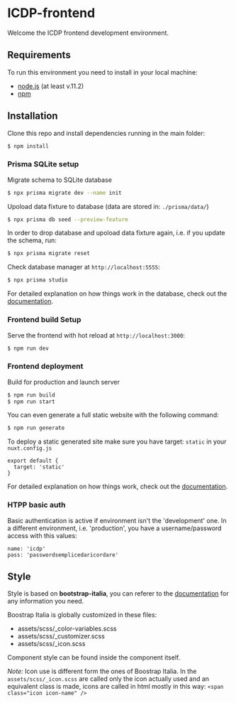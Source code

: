 # ICDP-frontend

Welcome the ICDP frontend development environment.

## Requirements
To run this environment you need to install in your local machine:

- [node.js](https://nodejs.org/en/) (at least v.11.2)
- [npm](https://www.npmjs.com/get-npm)

## Installation

Clone this repo and install dependencies running in the main folder: 

```bash
$ npm install
```

### Prisma SQLite setup

Migrate schema to SQLite database

```bash
$ npx prisma migrate dev --name init
```

Upoload data fixture to database (data are stored in: `./prisma/data/`)

```bash
$ npx prisma db seed --preview-feature
```

In order to drop database and upoload data fixture again, i.e. if you update the schema, run:

```bash
$ npx prisma migrate reset
```

Check database manager at `http://localhost:5555`:

```bash
$ npx prisma studio
```

For detailed explanation on how things work in the database, check out the [documentation](https://www.prisma.io/).

### Frontend build Setup

Serve the frontend with hot reload at `http://localhost:3000`:

```bash 
$ npm run dev
```

### Frontend deployment

Build for production and launch server

```bash
$ npm run build
$ npm run start
```

You can even generate a full static website with the following command:

```bash
$ npm run generate
```
To deploy a static generated site make sure you have target: `static` in your `nuxt.config.js`

```JS
export default {
  target: 'static'
}
```

For detailed explanation on how things work, check out the [documentation](https://nuxtjs.org).

### HTPP basic auth
Basic authentication is active if environment isn't the 'development' one. In a different environment, i.e. 'production', you have a username/password access with this values:

```
name: 'icdp'
pass: 'passwordsemplicedaricordare'
```

## Style

Style is based on **bootstrap-italia**, you can referer to the [documentation](https://italia.github.io/bootstrap-italia/) for any information you need.

Boostrap Italia is globally customized in these files:

- assets/scss/_color-variables.scss
- assets/scss/_customizer.scss
- assets/scss/_icon.scss

Component style can be found inside the component itself.

_Note:_ Icon use is different form the ones of Boostrap Italia. In the `assets/scss/_icon.scss` are called only the icon actually used and an equivalent class is made, icons are called in html mostly in this way: `<span class="icon icon-name" />`
